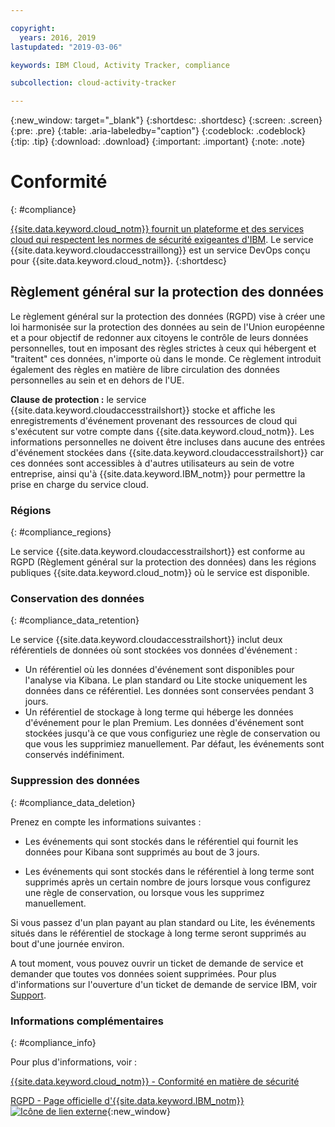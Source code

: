 ```yaml
---

copyright:
  years: 2016, 2019
lastupdated: "2019-03-06"

keywords: IBM Cloud, Activity Tracker, compliance

subcollection: cloud-activity-tracker

---
```


{:new_window: target="_blank"}
{:shortdesc: .shortdesc}
{:screen: .screen}
{:pre: .pre}
{:table: .aria-labeledby="caption"}
{:codeblock: .codeblock}
{:tip: .tip}
{:download: .download}
{:important: .important}
{:note: .note}


# Conformité
{: #compliance}

[{{site.data.keyword.cloud_notm}} fournit un plateforme et des services cloud qui respectent les normes de sécurité exigeantes d'IBM](/docs/security/compliance.html#compliance). Le service {{site.data.keyword.cloudaccesstraillong}} est un service DevOps conçu pour {{site.data.keyword.cloud_notm}}. 
{:shortdesc}


## Règlement général sur la protection des données

Le règlement général sur la protection des données (RGPD) vise à créer une loi harmonisée sur la protection des données au sein de l'Union européenne et a pour objectif de redonner aux citoyens le contrôle de leurs données personnelles, tout en imposant des règles strictes à ceux qui hébergent et "traitent" ces données, n'importe où dans le monde. Ce règlement introduit également des règles en matière de libre circulation des données personnelles au sein et en dehors de l'UE. 

**Clause de protection :** le service {{site.data.keyword.cloudaccesstrailshort}} stocke et affiche les enregistrements d'événement provenant des ressources de cloud qui s'exécutent sur votre compte dans {{site.data.keyword.cloud_notm}}. Les informations personnelles ne doivent être incluses dans aucune des entrées d'événement stockées dans {{site.data.keyword.cloudaccesstrailshort}} car ces données sont accessibles à d'autres utilisateurs au sein de votre entreprise, ainsi qu'à {{site.data.keyword.IBM_notm}} pour permettre la prise en charge du service cloud.

### Régions
{: #compliance_regions}

Le service {{site.data.keyword.cloudaccesstrailshort}} est conforme au RGPD (Règlement général sur la protection des données) dans les régions publiques {{site.data.keyword.cloud_notm}} où le service est disponible.


### Conservation des données
{: #compliance_data_retention}

Le service {{site.data.keyword.cloudaccesstrailshort}} inclut deux référentiels de données où sont stockées vos données d'événement : 

* Un référentiel où les données d'événement sont disponibles pour l'analyse via Kibana. Le plan standard ou Lite stocke uniquement les données dans ce référentiel. Les données sont conservées pendant 3 jours.
* Un référentiel de stockage à long terme qui héberge les données d'événement pour le plan Premium. Les données d'événement sont stockées jusqu'à ce que vous configuriez une règle de conservation ou que vous les supprimiez manuellement. Par défaut, les événements sont conservés indéfiniment.


### Suppression des données
{: #compliance_data_deletion}

Prenez en compte les informations suivantes :

* Les événements qui sont stockés dans le référentiel qui fournit les données pour Kibana sont supprimés au bout de 3 jours.

* Les événements qui sont stockés dans le référentiel à long terme sont supprimés après un certain nombre de jours lorsque vous configurez une règle de conservation, ou lorsque vous les supprimez manuellement. 



Si vous passez d'un plan payant au plan standard ou Lite, les événements situés dans le référentiel de stockage à long terme seront supprimés au bout d'une journée environ.

A tout moment, vous pouvez ouvrir un ticket de demande de service et demander que toutes vos données soient supprimées. Pour plus d'informations sur l'ouverture d'un ticket de demande de service IBM, voir [Support](/docs/get-support?topic=get-support-getting-customer-support#getting-customer-support).



### Informations complémentaires
{: #compliance_info}

Pour plus d'informations, voir :

[{{site.data.keyword.cloud_notm}} - Conformité en matière de sécurité](/docs/overview?topic=overview-security#compliance)

[RGPD - Page officielle d'{{site.data.keyword.IBM_notm}} ![Icône de lien externe](../../icons/launch-glyph.svg "Icône de lien externe")](https://www.ibm.com/data-responsibility/gdpr/){:new_window}



